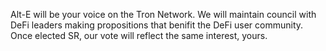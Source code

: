 Alt-E will be your voice on the Tron Network.
We will maintain council with DeFi leaders making propositions that benifit the DeFi user community.
Once elected SR, our vote will reflect the same interest, yours.

